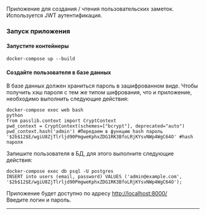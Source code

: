 Приложение для создания / чтения пользовательских заметок. 
Используется JWT аутентификация.

### Запуск приложения
#### Запустите контейнеры
```shell
docker-compose up --build
```
#### Создайте пользователя в базе данных
В базе данных должен храниться пароль в зашифрованном виде. Чтобы получить хэш 
пароля с тем же типом шифрования, что и приложение, необходимо выполнить следующие действия:  
```shell
docker-compose exec web bash
python
from passlib.context import CryptContext
pwd_context = CryptContext(schemes=["bcrypt"], deprecated="auto")
pwd_context.hash('admin') #Передаем в функцию hash пароль
'$2b$12$E/wgiU8ZjTlrljd90PmgweKphxZDG1RK3BfoLRjKYsvNWp4WgC64O' #hash пароля
```
Запишите пользователя в БД, для этого выполните следующие действия:
```shell
docker-compose exec db psql -U postgres
INSERT into users (email, password) VALUES ('admin@example.com', '$2b$12$E/wgiU8ZjTlrljd90PmgweKphxZDG1RK3BfoLRjKYsvNWp4WgC64O');
```

Приложение будет доступно по адресу [http://localhost:8000/](http://localhost:8000/)  
Введите логин и пароль.

----
